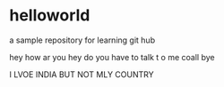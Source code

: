 # helloworld
a sample repository for learning git hub

hey how ar you hey do you have to talk t o me coall bye

I LVOE INDIA BUT NOT MLY COUNTRY

